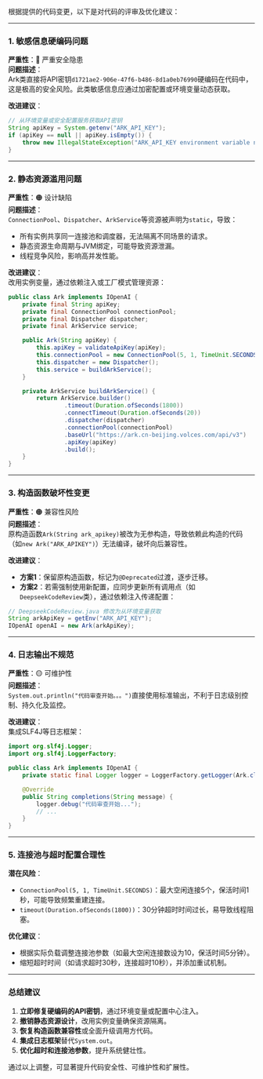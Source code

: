 

根据提供的代码变更，以下是对代码的评审及优化建议：

---

### 1. **敏感信息硬编码问题**
**严重性**：🔴 严重安全隐患  
**问题描述**：  
Ark类直接将API密钥`d1721ae2-906e-47f6-b486-8d1a0eb76990`硬编码在代码中，这是极高的安全风险。此类敏感信息应通过加密配置或环境变量动态获取。

**改进建议**：
```java
// 从环境变量或安全配置服务获取API密钥
String apiKey = System.getenv("ARK_API_KEY");
if (apiKey == null || apiKey.isEmpty()) {
    throw new IllegalStateException("ARK_API_KEY environment variable not set");
}
```

---

### 2. **静态资源滥用问题**
**严重性**：🟠 设计缺陷  
**问题描述**：  
`ConnectionPool`、`Dispatcher`、`ArkService`等资源被声明为`static`，导致：
- 所有实例共享同一连接池和调度器，无法隔离不同场景的请求。
- 静态资源生命周期与JVM绑定，可能导致资源泄漏。
- 线程竞争风险，影响高并发性能。

**改进建议**：  
改用实例变量，通过依赖注入或工厂模式管理资源：
```java
public class Ark implements IOpenAI {
    private final String apiKey;
    private final ConnectionPool connectionPool;
    private final Dispatcher dispatcher;
    private final ArkService service;

    public Ark(String apiKey) {
        this.apiKey = validateApiKey(apiKey);
        this.connectionPool = new ConnectionPool(5, 1, TimeUnit.SECONDS);
        this.dispatcher = new Dispatcher();
        this.service = buildArkService();
    }

    private ArkService buildArkService() {
        return ArkService.builder()
                .timeout(Duration.ofSeconds(1800))
                .connectTimeout(Duration.ofSeconds(20))
                .dispatcher(dispatcher)
                .connectionPool(connectionPool)
                .baseUrl("https://ark.cn-beijing.volces.com/api/v3")
                .apiKey(apiKey)
                .build();
    }
}
```

---

### 3. **构造函数破坏性变更**
**严重性**：🟠 兼容性风险  
**问题描述**：  
原构造函数`Ark(String ark_apikey)`被改为无参构造，导致依赖此构造的代码（如`new Ark("ARK_APIKEY")`）无法编译，破坏向后兼容性。

**改进建议**：  
- **方案1**：保留原构造函数，标记为`@Deprecated`过渡，逐步迁移。
- **方案2**：若需强制使用新配置，应同步更新所有调用点（如`DeepseekCodeReview`类），通过依赖注入传递配置：
```java
// DeepseekCodeReview.java 修改为从环境变量获取
String arkApiKey = getEnv("ARK_API_KEY");
IOpenAI openAI = new Ark(arkApiKey);
```

---

### 4. **日志输出不规范**
**严重性**：🟡 可维护性  
**问题描述**：  
`System.out.println("代码审查开始。。。")`直接使用标准输出，不利于日志级别控制、持久化及监控。

**改进建议**：  
集成SLF4J等日志框架：
```java
import org.slf4j.Logger;
import org.slf4j.LoggerFactory;

public class Ark implements IOpenAI {
    private static final Logger logger = LoggerFactory.getLogger(Ark.class);

    @Override
    public String completions(String message) {
        logger.debug("代码审查开始...");
        // ...
    }
}
```

---

### 5. **连接池与超时配置合理性**
**潜在风险**：  
- `ConnectionPool(5, 1, TimeUnit.SECONDS)`：最大空闲连接5个，保活时间1秒，可能导致频繁重建连接。
- `timeout(Duration.ofSeconds(1800))`：30分钟超时时间过长，易导致线程阻塞。

**优化建议**：  
- 根据实际负载调整连接池参数（如最大空闲连接数设为10，保活时间5分钟）。
- 缩短超时时间（如请求超时30秒，连接超时10秒），并添加重试机制。

---

### **总结建议**
1. **立即修复硬编码的API密钥**，通过环境变量或配置中心注入。
2. **撤销静态资源设计**，改用实例变量确保资源隔离。
3. **恢复构造函数兼容性**或全面升级调用方代码。
4. **集成日志框架**替代`System.out`。
5. **优化超时和连接池参数**，提升系统健壮性。

通过以上调整，可显著提升代码安全性、可维护性和扩展性。